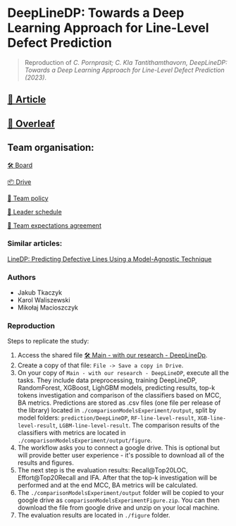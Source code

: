 # DeepLineDP: Towards a Deep Learning Approach for Line-Level Defect Prediction

> Reproduction of _C. Pornprasit; C. Kla Tantithamthavorn, DeepLineDP: Towards a Deep Learning Approach for Line-Level Defect Prediction (2023)_.

## [📑 Article](./DeepLineDP_Towards_a_Deep_Learning_Approach_for_Line-Level_Defect_Prediction.pdf)

## [🌿 Overleaf](https://www.overleaf.com/project/6401cad83a0de65cdab78021)

## Team organisation:

[🛠️ Board](https://github.com/orgs/pwr-pbr23/projects/2/views/1)

[📦 Drive](https://drive.google.com/drive/folders/1_MXc-f5kqJA_23dCv05t6dJl375_0nnU?usp=sharing)

[📄 Team policy](./TeamPolicy.md)

[📄 Leader schedule](./TeamSchedule.md)

[📄 Team expectations agreement](./TeamExpectationsAgreement.md)

### Similar articles:

[LineDP: Predicting Defective Lines Using a Model-Agnostic Technique](https://www.computer.org/csdl/journal/ts/2022/05/09193975/1n0EsxgwzDy)

### Authors

- Jakub Tkaczyk
- Karol Waliszewski
- Mikołaj Macioszczyk

### Reproduction

Steps to replicate the study:
1. Access the shared file [🛠️ Main - with our research - DeepLineDp](https://colab.research.google.com/drive/1RRcg-vouL0gPwLS6mjSvePa06ikFZXzN?usp=sharing).
2. Create a copy of that file: `File -> Save a copy in Drive`.
3. On your copy of `Main - with our research - DeepLineDP`, execute all the tasks. They include data preprocessing, training DeepLineDP, RandomForest, XGBoost, LighGBM models, predicting results, top-k tokens investigation and comparison of the classifiers based on MCC, BA metrics. Predictions are stored as .csv files (one file per release of the library) located in `./comparisonModelsExperiment/output`, split by model folders: `prediction/DeepLineDP`, `RF-line-level-result`, `XGB-line-level-result`, `LGBM-line-level-result`. The comparison results of the classifiers with metrics are located in `./comparisonModelsExperiment/output/figure`.
4. The workflow asks you to connect a google drive. This is optional but will provide better user experience - it's possible to download all of the results and figures.
5. The next step is the evaluation results: Recall@Top20LOC, Effort@Top20Recall and IFA. After that the top-k investigation will be performed and at the end MCC, BA metrics will be calculated.
6.  The `./comparisonModelsExperiment/output` folder will be copied to your google drive as `comparisonModelsExperimentFigure.zip`. You can then download the file from google drive and unzip on your local machine.
7.  The evaluation results are located in `./figure` folder.
